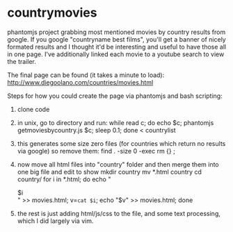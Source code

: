 countrymovies
=============

phantomjs project grabbing most mentioned movies by country results from google.
If you google "countryname best films", you'll get a banner of nicely formated results
and I thought it'd be interesting and useful to have those all in one page.
I've additionally linked each movie to a youtube search to view the trailer. 

The final page can be found (it takes a minute to load):
http://www.diegoolano.com/countries/movies.html

Steps for how you could create the page via phantomjs and bash scripting:
1) clone code 
2) in unix, go to directory and run:
while read c; do echo $c; phantomjs getmoviesbycountry.js $c; sleep 0.1; done < countrylist
 
3) this generates some size zero files (for countries which return no results via google) so remove them:
find . -size 0 -exec rm {} \;

4) now move all html files into "country" folder and then merge them into one big file and edit to show
mkdir country
mv *.html country
cd country/
for i in *.html; do echo "<div class='country'>$i</div>" >> movies.html; v=`cat $i`; echo "$v" >> movies.html;  done

5) the rest is just adding html/js/css to the file, and some text processing, which I did largely via vim.
